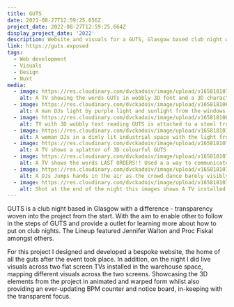 ```yaml
---
title: GUTS
date: 2021-08-27T12:59:25.656Z
project_date: 2022-08-27T12:59:25.664Z
display_project_date: '2022'
description: Website and visuals for a GUTS, Glasgow based club night with a focus on transparency.
link: https://guts.exposed
tags:
  - Web development
  - Visuals
  - Design
  - Nuxt
media:
  - image: https://res.cloudinary.com/dvckadoiv/image/upload/v1658181073/Soft%20Refresh/GUTS/GUTS-1805_beriqp.jpg
    alt: A TV showing the words GUTs in wobbly 3D font and a 3D character sits above a crowd of people's heads.
  - image: https://res.cloudinary.com/dvckadoiv/image/upload/v1658181068/Soft%20Refresh/GUTS/GUTS-1625_aysiwp.jpg
    alt: A man DJs light by purple light and sunlight from the windows behind him, in the background a TV shows a 3D heads looking towards the DJ.
  - image: https://res.cloudinary.com/dvckadoiv/image/upload/v1658181066/Soft%20Refresh/GUTS/GUTS-1622_t4ktnx.jpg
    alt: TV with 3D wobbly text reading GUTS is attached to a steel truss
  - image: https://res.cloudinary.com/dvckadoiv/image/upload/v1658181078/Soft%20Refresh/GUTS/GUTS-1888_awsqko.jpg
    alt: A woman DJs in a dimly lit industrial space with the light from a TV showing GUTS in a wobbly 3D font glowing behind her
  - image: https://res.cloudinary.com/dvckadoiv/image/upload/v1658181078/Soft%20Refresh/GUTS/GUTS-1679_qb1e5f.jpg
    alt: A TV shows a splatter of 3D colourful GUTS
  - image: https://res.cloudinary.com/dvckadoiv/image/upload/v1658181072/Soft%20Refresh/GUTS/GUTS-1909_yrwbks.jpg
    alt: A TV shows the words LAST ORDERS!! Used a a way to communicate with clubbers throughout the night
  - image: https://res.cloudinary.com/dvckadoiv/image/upload/v1658181075/Soft%20Refresh/GUTS/GUTS-1875_m0fwok.jpg
    alt: A DJs Jumps hands in the air as the crowd dance barely visibly, in the left of a the photo a TV shines with the 3D wobbly font reading GUTS
  - image: https://res.cloudinary.com/dvckadoiv/image/upload/v1658181074/Soft%20Refresh/GUTS/GUTS-1919_m6f0vz.jpg
    alt: Shot at the end of the night this images shows A TV installed on a steel truss with words reading Thanks for coming to GUTS
---
```

GUTS is a club night based in Glasgow with a difference - transparency woven into the project from the start. With the aim to enable other to follow in the steps of GUTS and provide a outlet for learning more about how to put on club nights. The Lineup featured Jennifer Walton and Proc Fiskal amongst others.

For this project I designed and developed a bespoke website, the home of all the guts after the event took place. In addition, on the night I did live visuals across two flat screen TVs installed in the warehouse space, mapping different visuals across the two screens. Showcasing the 3D elements from the project in animated and warped form whilst also providing an ever-updating BPM counter and notice board, in-keeping with the transparent focus.